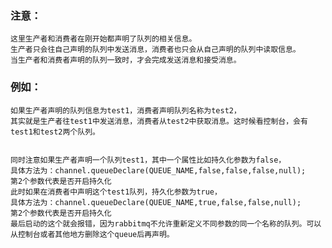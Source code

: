 ### 注意：
    这里生产者和消费者在刚开始都声明了队列的相关信息。
    生产者只会往自己声明的队列中发送消息，消费者也只会从自己声明的队列中读取信息。
    当生产者和消费者声明的队列一致时，才会完成发送消息和接受消息。
### 例如：
    如果生产者声明的队列信息为test1，消费者声明队列名称为test2，
    其实就是生产者往test1中发送消息，消费者从test2中获取消息。这时候看控制台，会有test1和test2两个队列。


    同时注意如果生产者声明一个队列test1，其中一个属性比如持久化参数为false，
    具体方法为：channel.queueDeclare(QUEUE_NAME,false,false,false,null);   第2个参数代表是否开启持久化
    此时如果在消费者中声明这个test1队列，持久化参数为true，
    具体方法为：channel.queueDeclare(QUEUE_NAME,true,false,false,null);    第2个参数代表是否开启持久化
    最后启动的这个就会报错，因为rabbitmq不允许重新定义不同参数的同一个名称的队列。可以从控制台或者其他地方删除这个queue后再声明。